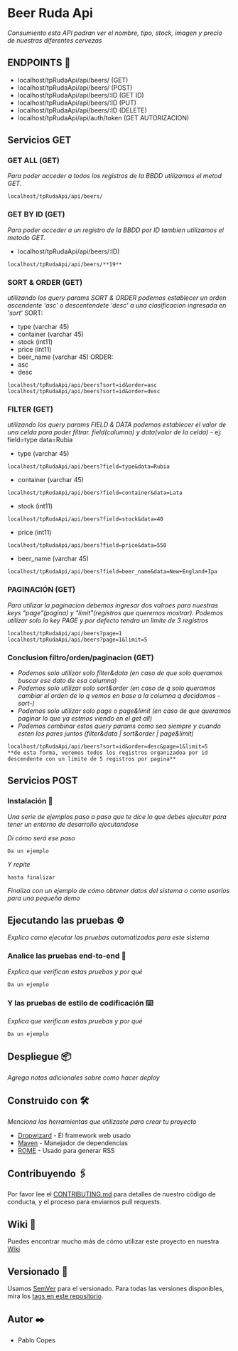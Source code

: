 # Beer Ruda Api

_Consumiento esta API podran ver el nombre, tipo, stock, imagen y precio de nuestras diferentes cervezas_

## ENDPOINTS 🚀

* localhost/tpRudaApi/api/beers/ (GET)
* localhost/tpRudaApi/api/beers/ (POST)
* localhost/tpRudaApi/api/beers/:ID (GET ID)
* localhost/tpRudaApi/api/beers/:ID (PUT)
* localhost/tpRudaApi/api/beers/:ID (DELETE)
* localhost/tpRudaApi/api/auth/token (GET AUTORIZACION)

## Servicios GET
### GET ALL (GET)
 _Para poder acceder a todos los registros de la BBDD utilizamos el metod GET._
```
localhost/tpRudaApi/api/beers/  
```
### GET BY ID (GET)
_Para poder acceder a un registro de la BBDD por ID tambien utilizamos el metodo GET._
* localhost/tpRudaApi/api/beers/:ID)
```
localhost/tpRudaApi/api/beers/**19**
```
### SORT & ORDER (GET)
_utilizando los query params SORT & ORDER podemos establecer un orden ascendente 'asc' o descentendete 'desc' a una clasificacion ingresada en 'sort'_
SORT:
* type (varchar 45)
* container (varchar 45)
* stock (int11)
* price (int11)
* beer_name (varchar 45)
ORDER:
* asc
* desc
```
localhost/tpRudaApi/api/beers?sort=id&order=asc
localhost/tpRudaApi/api/beers?sort=id&order=desc
```

### FILTER (GET)
_utilizando los query params FIELD & DATA podemos establecer el valor de una celda para poder filtrar. field(columna) y data(valor de la celda)_ - ej: field=type data=Rubia
       
* type (varchar 45) 
```
localhost/tpRudaApi/api/beers?field=type&data=Rubia
```
* container (varchar 45)
```
localhost/tpRudaApi/api/beers?field=container&data=Lata
```
* stock (int11) 
```
localhost/tpRudaApi/api/beers?field=stock&data=40
```
* price (int11) 
```
localhost/tpRudaApi/api/beers?field=price&data=550
```
* beer_name (varchar 45) 
```
localhost/tpRudaApi/api/beers?field=beer_name&data=New+England+Ipa
```
### PAGINACIÓN (GET)
_Para utilizar la paginacion debemos ingresar dos valroes para nuestras keys "page"(pagina) y "limit"(registros que queremos mostrar). Podemos utilizar solo la key PAGE y por defecto tendra un limite de 3 registros_   
```
localhost/tpRudaApi/api/beers?page=1
localhost/tpRudaApi/api/beers?page=1&limit=5    
```
### Conclusion filtro/orden/paginacion (GET)
* _Podemos solo utilizar solo filter&data (en caso de que solo queramos buscar ese dato de esa columna)_
* _Podemos solo utilizar solo sort&order (en caso de q solo queramos cambiar el orden de lo q vemos en base a la columna q decidamos -sort-)_
* _Podemos solo utilizar solo page o page&limit (en caso de que queramos paginar lo que ya estmos viendo en el get all)_
* _Podemos combinar estos query params como sea siempre y cuando esten los pares juntos (filter&data | sort&order | page&limit)_
```
localhost/tpRudaApi/api/beers?sort=id&order=desc&page=1&limit=5
**de esta forma, veremos todos los registros organizadoa por id descendente con un limite de 5 registros por pagina**
```
## Servicios POST
### Instalación 🔧

_Una serie de ejemplos paso a paso que te dice lo que debes ejecutar para tener un entorno de desarrollo ejecutandose_

_Dí cómo será ese paso_

```
Da un ejemplo
```

_Y repite_

```
hasta finalizar
```

_Finaliza con un ejemplo de cómo obtener datos del sistema o como usarlos para una pequeña demo_

## Ejecutando las pruebas ⚙️

_Explica como ejecutar las pruebas automatizadas para este sistema_

### Analice las pruebas end-to-end 🔩

_Explica que verifican estas pruebas y por qué_

```
Da un ejemplo
```

### Y las pruebas de estilo de codificación ⌨️

_Explica que verifican estas pruebas y por qué_

```
Da un ejemplo
```

## Despliegue 📦

_Agrega notas adicionales sobre como hacer deploy_

## Construido con 🛠️

_Menciona las herramientas que utilizaste para crear tu proyecto_

* [Dropwizard](http://www.dropwizard.io/1.0.2/docs/) - El framework web usado
* [Maven](https://maven.apache.org/) - Manejador de dependencias
* [ROME](https://rometools.github.io/rome/) - Usado para generar RSS

## Contribuyendo 🖇️

Por favor lee el [CONTRIBUTING.md](https://gist.github.com/villanuevand/xxxxxx) para detalles de nuestro código de conducta, y el proceso para enviarnos pull requests.

## Wiki 📖

Puedes encontrar mucho más de cómo utilizar este proyecto en nuestra [Wiki](https://github.com/tu/proyecto/wiki)

## Versionado 📌

Usamos [SemVer](http://semver.org/) para el versionado. Para todas las versiones disponibles, mira los [tags en este repositorio](https://github.com/tu/proyecto/tags).

## Autor ✒️
* Pablo Copes